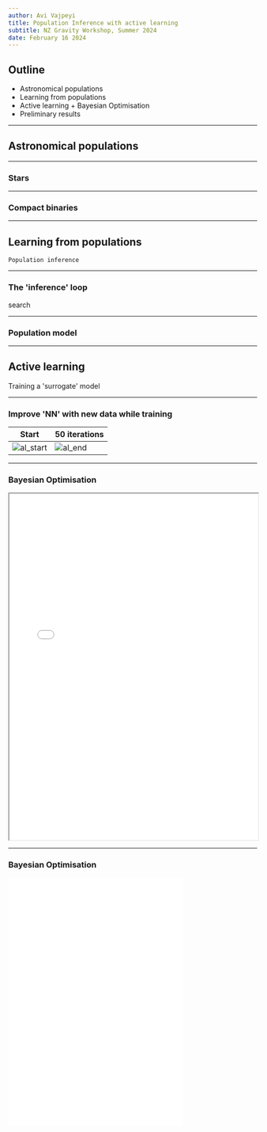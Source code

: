 ```yaml
---
author: Avi Vajpeyi
title: Population Inference with active learning
subtitle: NZ Gravity Workshop, Summer 2024
date: February 16 2024
---
```


## Outline

- Astronomical populations 
- Learning from populations 
- Active learning + Bayesian Optimisation
- Preliminary results 

---


## Astronomical populations 


---

### Stars 

---

### Compact binaries 

---

## Learning from populations

`Population inference`

---

### The 'inference' loop

search 

---

### Population model

---

## Active learning

Training a 'surrogate' model

---

### Improve 'NN' with new data while training


| Start       | 50 iterations |
|-------------|---------------|
| ![al_start] | ![al_end]     |


[al_start]: https://raw.githubusercontent.com/maurock/snake-ga/master/img/notraining.gif
[al_end]: https://raw.githubusercontent.com/maurock/snake-ga/master/img/snake_new.gif


---

### Bayesian Optimisation

[//]: # (Include the iframe imgs/gp_animation.html)

<iframe src="imgs/gp_animation.html" style="width:100%; height:700px"></iframe>

---

### Bayesian Optimisation

[//]: # (Include the iframe imgs/gp_animation.html)



 <div style = "text-align: left;">
    <embed style="border: none;" src="imgs/gp_animation.html" dpi="300" width="70%" height="500px" />
  </div>
